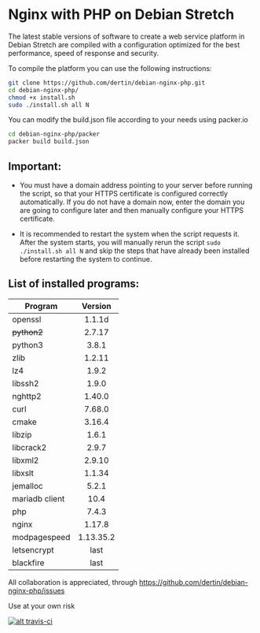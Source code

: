 # Nginx with PHP on Debian Stretch

The latest stable versions of software to create a web service platform in Debian Stretch are compiled with a configuration optimized for the best performance, speed of response and security.


To compile the platform you can use the following instructions:
```sh
git clone https://github.com/dertin/debian-nginx-php.git
cd debian-nginx-php/
chmod +x install.sh
sudo ./install.sh all N
```

You can modify the build.json file according to your needs using packer.io
```sh
cd debian-nginx-php/packer
packer build build.json
```

## Important:

- You must have a domain address pointing to your server before running the script, so that your HTTPS certificate is configured correctly automatically. If you do not have a domain now, enter the domain you are going to configure later and then manually configure your HTTPS certificate.

- It is recommended to restart the system when the script requests it.
After the system starts, you will manually rerun the script `sudo ./install.sh all N` and skip the steps that have already been installed before restarting the system to continue.


## List of installed programs:

| Program       | Version    |
| ------------- |:----------:|
| openssl       | 1.1.1d     |
| ~~python2~~   | 2.7.17     |
| python3       | 3.8.1      |
| zlib          | 1.2.11     |
| lz4           | 1.9.2      |
| libssh2       | 1.9.0      |
| nghttp2       | 1.40.0     |
| curl          | 7.68.0     |
| cmake         | 3.16.4     |
| libzip        | 1.6.1      |
| libcrack2     | 2.9.7      |
| libxml2       | 2.9.10     |
| libxslt       | 1.1.34     |
| jemalloc      | 5.2.1      |
| mariadb client| 10.4       |
| php           | 7.4.3      |
| nginx         | 1.17.8     |
| modpagespeed  | 1.13.35.2  |
| letsencrypt   | last       |
| blackfire     | last       |


All collaboration is appreciated, through https://github.com/dertin/debian-nginx-php/issues

Use at your own risk

[![alt travis-ci](https://travis-ci.org/dertin/debian-nginx-php.svg?branch=develop)](https://travis-ci.org/dertin/debian-nginx-php/)
